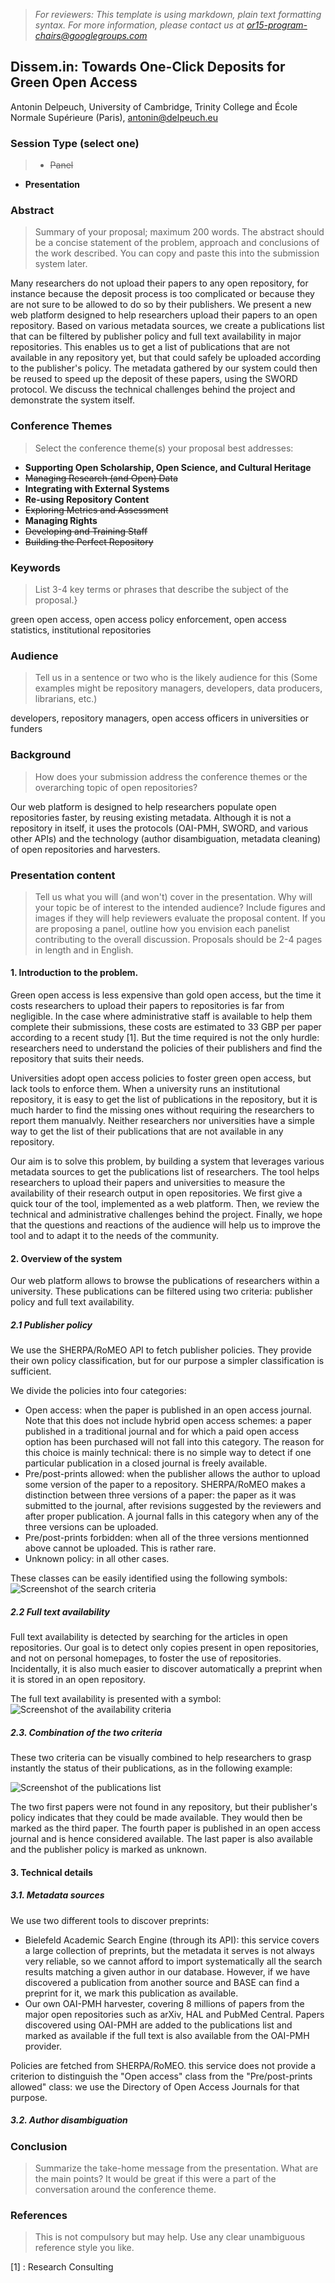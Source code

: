 > *For reviewers: This template is using markdown, plain text formatting syntax. For more information, please contact us at or15-program-chairs@googlegroups.com*

## **Dissem.in: Towards One-Click Deposits for Green Open Access**

Antonin Delpeuch, University of Cambridge, Trinity College and École Normale Supérieure (Paris), antonin@delpeuch.eu

### **Session Type (select one)**

>* ~~Panel~~
* **Presentation**

### **Abstract**
> Summary of your proposal; maximum 200 words. The abstract should be a concise statement of the problem, approach and conclusions of the work described. You can copy and paste this into the submission system later.

Many researchers do not upload their papers to any open repository, for instance because the deposit process is too
complicated or because they are not sure to be allowed to do so by their publishers.
We present a new web platform designed to help researchers upload their papers to an open repository. Based on various metadata sources,
we create a publications list that can be filtered by publisher policy and full text availability in major repositories.
This enables us to get a list of publications that are not available
in any repository yet, but that could safely be uploaded according to the publisher's policy.
The metadata gathered by our system could then be reused to speed up the deposit of these papers, using the SWORD protocol.
We discuss the technical challenges behind the project and demonstrate the system itself.

### **Conference Themes**
> Select the conference theme(s) your proposal best addresses:

* **Supporting Open Scholarship, Open Science, and Cultural Heritage**
* ~~Managing Research (and Open) Data~~
* **Integrating with External Systems**
* **Re-using Repository Content**
* ~~Exploring Metrics and Assessment~~
* **Managing Rights**
* ~~Developing and Training Staff~~
* ~~Building the Perfect Repository~~

### **Keywords**
> List 3-4 key terms or phrases that describe the subject of the proposal.}

green open access, open access policy enforcement, open access statistics, institutional repositories

### **Audience**
> Tell us in a sentence or two who is the likely audience for this (Some examples might be repository managers, developers, data producers, librarians, etc.)

developers, repository managers, open access officers in universities or funders

### Background
> How does your submission address the conference themes or the overarching topic of open repositories?

Our web platform is designed to help researchers populate open repositories faster, by reusing existing metadata.
Although it is not a repository in itself, it uses the protocols
(OAI-PMH, SWORD, and various other APIs) and the technology
(author disambiguation, metadata cleaning) of open repositories and harvesters.

### **Presentation content**
> Tell us what you will (and won't) cover in the presentation. Why will your topic be of interest to the intended audience? Include figures and images if they will help reviewers evaluate the proposal content. If you are proposing a panel, outline how you envision each panelist contributing to the overall discussion. Proposals should be 2-4 pages in length and in English.


#### 1. Introduction to the problem.

Green open access is less expensive than gold open access, but the time it costs researchers to
upload their papers to repositories is far from negligible. In the case where administrative staff
is available to help them complete their submissions, these costs are estimated to 33 GBP per
paper according to a recent study [1]. But the time required is not the only hurdle: researchers
need to understand the policies of their publishers and find the repository that suits their needs.

Universities adopt open access policies to foster green open access, but lack tools to enforce them.
When a university runs an institutional repository, it is easy to get the list of publications in the
repository, but it is much harder to find the missing ones without requiring the researchers to
report them manualvly. Neither researchers nor universities have a simple way to get the list of
their publications that are not available in any repository.

Our aim is to solve this problem, by building a system that leverages various metadata sources
to get the publications list of researchers. The tool helps researchers to upload their
papers and universities to measure the availability of their research output in open repositories.
We first give a quick tour of the tool, implemented as a web platform. Then, we review the technical
and administrative challenges behind the project. Finally, we hope that the questions and reactions
of the audience will help us to improve the tool and to adapt it to the needs of the community.

#### 2. Overview of the system

Our web platform allows to browse the publications of researchers within a university. These
publications can be filtered using two criteria: publisher policy and full text availability.

##### 2.1 Publisher policy

We use the SHERPA/RoMEO API to fetch publisher policies. They provide their own
policy classification, but for our purpose a simpler classification is sufficient.

We divide the policies into four categories:
* Open access: when the paper is published in an open access journal. Note that this
  does not include hybrid open access schemes: a paper published in a traditional
  journal and for which a paid open access option has been purchased will not fall
  into this category.
  The reason for this choice is mainly technical: there is no simple way to detect
  if one particular publication in a closed journal is freely available.
* Pre/post-prints allowed: when the publisher allows the author to upload
  some version of the paper to a repository. SHERPA/RoMEO makes a distinction
  between three versions of a paper: the paper as it was submitted to the journal,
  after revisions suggested by the reviewers and after proper publication.
  A journal falls in this category when any of the three versions can be uploaded.
* Pre/post-prints forbidden: when all of the three versions mentionned above
  cannot be uploaded. This is rather rare.
* Unknown policy: in all other cases.

These classes can be easily identified using the following symbols:
![Screenshot of the search criteria](https://raw.githubusercontent.com/wetneb/dissemin/master/doc/img/policy.png)

##### 2.2 Full text availability

Full text availability is detected by searching for the articles in open repositories.
Our goal is to detect only copies present in open repositories, and not on personal
homepages, to foster the use of repositories. Incidentally, it is also much easier
to discover automatically a preprint when it is stored in an open repository.

The full text availability is presented with a symbol:
![Screenshot of the availability criteria](https://raw.githubusercontent.com/wetneb/dissemin/master/doc/img/availability.png)

##### 2.3. Combination of the two criteria

These two criteria can be visually combined to help researchers to grasp instantly
the status of their publications, as in the following example:

![Screenshot of the publications list](https://raw.githubusercontent.com/wetneb/dissemin/master/doc/img/publist.png)

The two first papers were not found in any repository, but their publisher's policy indicates that they could be made available. They would then be marked as the third paper. The fourth paper is published in an open access journal and
is hence considered available. The last paper is also available and the publisher policy is marked as unknown.

#### 3. Technical details

##### 3.1. Metadata sources

We use two different tools to discover preprints:
* Bielefeld Academic Search Engine (through its API): this service covers a large
  collection of preprints, but the metadata it serves is not always very reliable,
  so we cannot afford to import systematically all the search results matching a given
  author in our database.
  However, if we have discovered a publication from another source and BASE can find
  a preprint for it, we mark this publication as available.
* Our own OAI-PMH harvester, covering 8 millions of papers from the major open repositories
  such as arXiv, HAL and PubMed Central.
  Papers discovered using OAI-PMH are added to the publications list and marked as
  available if the full text is also available from the OAI-PMH provider.

Policies are fetched from SHERPA/RoMEO.
this service does not provide a criterion to distinguish the "Open access"
class from the "Pre/post-prints allowed" class: we use the Directory of 
Open Access Journals for that purpose.

##### 3.2. Author disambiguation



### **Conclusion**
> Summarize the take-home message from the presentation. What are the main points? It would be great if this were a part of the conversation around the conference theme.

### **References**
> This is not compulsory but may help. Use any clear unambiguous reference style you like.

[1] : Research Consulting

